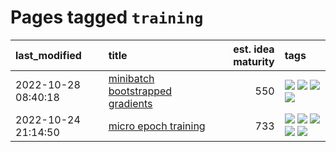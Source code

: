 # Pages tagged `training`

|last_modified|title|est. idea maturity|tags
|:---|:---|---:|:---|
|2022-10-28 08:40:18|[minibatch bootstrapped gradients](../minibatch-bootstrapped-gradients.md)|550|[![](https://img.shields.io/badge/tag-experimental-aa21fc)](../tags/experimental.md) [![](https://img.shields.io/badge/tag-optimization-53417a)](../tags/optimization.md) [![](https://img.shields.io/badge/tag-training-92ab1c)](../tags/training.md) [![](https://img.shields.io/badge/tag-wip-c4c41f)](../tags/wip.md)|
|2022-10-24 21:14:50|[micro epoch training](../micro-epoch.md)|733|[![](https://img.shields.io/badge/tag-augmentation-cdef47)](../tags/augmentation.md) [![](https://img.shields.io/badge/tag-dataset-48fb29)](../tags/dataset.md) [![](https://img.shields.io/badge/tag-heuristics-99b5f2)](../tags/heuristics.md) [![](https://img.shields.io/badge/tag-tooling-1043a5)](../tags/tooling.md) [![](https://img.shields.io/badge/tag-training-92ab1c)](../tags/training.md)|
